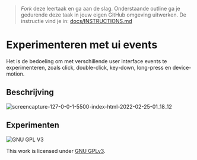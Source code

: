 > _Fork_ deze leertaak en ga aan de slag. Onderstaande outline ga je gedurende deze taak in jouw eigen GitHub omgeving uitwerken. De instructie vind je in: [docs/INSTRUCTIONS.md](docs/INSTRUCTIONS.md)

# Experimenteren met ui events
Het is de bedoeling om met verschillende user interface events te experimenteren, zoals click, double-click, key-down, long-press en device-motion.

## Beschrijving
<!-- In de Beschrijving staat hoe je project er uit ziet, hoe het werkt en wat je er mee kan. -->

![screencapture-127-0-0-1-5500-index-html-2022-02-25-01_18_12](https://user-images.githubusercontent.com/69635977/155629580-06371755-e631-4dd0-81e7-e53dbce5308f.png)

<!-- Voeg een link toe naar Github Pages 🌐-->

## Experimenten
<!-- In de Experimenten beschrijf je wat je per experimnet hebt gedaan en documenteer je de code aan de hand van voorbeelden -->
<!-- Voeg een mooie poster visual toe 📸 per experiment -->


![GNU GPL V3](https://www.gnu.org/graphics/gplv3-127x51.png)

This work is licensed under [GNU GPLv3](./LICENSE).
